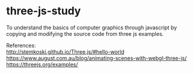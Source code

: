 # three-js-study

To understand the basics of computer graphics through javascript by copying and modifying the source code from three js examples.

References:
<br>
http://stemkoski.github.io/Three.js/#hello-world
<br>
https://www.august.com.au/blog/animating-scenes-with-webgl-three-js/
<br>
https://threejs.org/examples/
